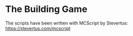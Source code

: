 # The Building Game
The scripts have been written with MCScript by Stevertus: https://stevertus.com/mcscript

